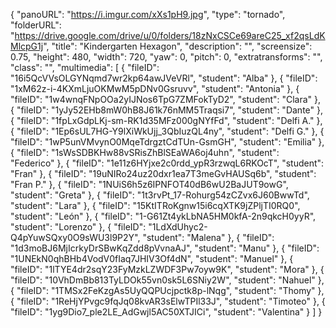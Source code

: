 {
      "panoURL": "https://i.imgur.com/xXs1pH9.jpg",
      "type": "tornado",
      "folderURL": "https://drive.google.com/drive/u/0/folders/18zNxCSCe69areC25_xf2qsLdKMlcpG1j",
      "title": "Kindergarten Hexagon",
      "description": "",
      "screensize": 0.75,
      "height": 480,
      "width": 720,
      "yaw": 0,
      "pitch": 0,
      "extratransforms": "",
      "class": "",
      "multimedia": [
         {
            "fileID": "16i5QcVVsOLGYNqmd7wr2kp64awJVeVRl",
            "student": "Alba"
         },
         {
            "fileID": "1xM62z-i-4KXmLjuOKMwM5pDNv0Gsruvv",
            "student": "Antonia"
         },
         {
            "fileID": "1w4wnqFNpOOa2yIJNos6TpG7ZMFokTyD2",
            "student": "Clara"
         },
         {
            "fileID": "1yJy52EHb8mW0hB8J61k76nMM5Traqsi7",
            "student": "Dante"
         },
         {
            "fileID": "1fpLxGdpLKj-sm-RK1d35MFz000gNYfFd",
            "student": "Delfi A."
         },
         {
            "fileID": "1Ep6sUL7HG-Y9lXiWkUjj_3QbIuzQL4ny",
            "student": "Delfi G."
         },
         {
            "fileID": "1wP5unVMvynO0MqeTdrgztCdTUn-GsmGH",
            "student": "Emilia"
         },
         {
            "fileID": "1sWsSDBKHw88vSRisZhBlSEaWA6oj4uhn",
            "student": "Federico"
         },
         {
            "fileID": "1e11z6HYjxe2c0rdd_ypR3rzwqL6RKOcT",
            "student": "Fran"
         },
         {
            "fileID": "19uNIRo24uz20dxr1ea7T3meGvHAUSq6b",
            "student": "Fran P."
         },
         {
            "fileID": "1NUiS6h5z6IPNFOT40dB6wU2BaJUT9owG",
            "student": "Greta"
         },
         {
            "fileID": "1t3rvPt_17-Rohurg54zCZvx6J60BwwTd",
            "student": "Lara"
         },
         {
            "fileID": "15KtITRoKgnw15i6cqXTK9jZPljTI0RQ0",
            "student": "León"
         },
         {
            "fileID": "1-G61Zt4ykLbNA5HM0kfA-2n9qkcH0yyR",
            "student": "Lorenzo"
         },
         {
            "fileID": "1LdXdUhyc2-Q4pYuwSQxy0O9sWU3l9P2Y",
            "student": "Malena"
         },
         {
            "fileID": "1d3moBJ6MjIcrkyDrSBwKqZdd8pVvnaAJ",
            "student": "Manu"
         },
         {
            "fileID": "1UNEkN0qhBHb4VodV0fIaq7JHIV3Of4dN",
            "student": "Manuel"
         },
         {
            "fileID": "1lTYE4dr2sqY23FyMzkLZWDF3Pw7oyw9K",
            "student": "Mora"
         },
         {
            "fileID": "10VhDmBb813TyLDOk55vn0sk5L6SNiy2W",
            "student": "Nahuel"
         },
         {
            "fileID": "1TMSx2FeKzgAs5UyQQPUcjpctk8p-lNqg",
            "student": "Thomy"
         },
         {
            "fileID": "1ReHjYPvgc9fqJq08kvAR3sElwTPIl33J",
            "student": "Timoteo"
         },
         {
            "fileID": "1yg9Dio7_ple2LE_AdGwjl5AC50XTJICi",
            "student": "Valentina"
         }
      ]
   }